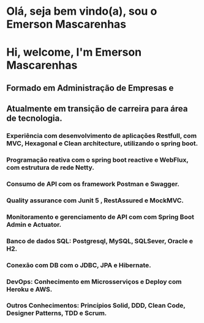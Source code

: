 #         Olá, seja bem vindo(a), sou o Emerson Mascarenhas   
#              Hi, welcome, I'm Emerson Mascarenhas

##           Formado em Administração de Empresas e
##    Atualmente em transição de carreira para área de tecnologia.

<!--
**esmascarenhas/esmascarenhas** is a ✨ _special_ ✨ repository because its `README.md` (this file) appears on your GitHub profile.

Here are some ideas to get you started:

- 🔭 I’m currently working on ...
- 🌱 I’m currently learning ...
- 👯 I’m looking to collaborate on ...
- 🤔 I’m looking for help with ...
- 💬 Ask me about ...
- 📫 How to reach me: ...
- 😄 Pronouns: ...
- ⚡ Fun fact: ...
-->


  
    

    
### Experiência com desenvolvimento de aplicações Restfull, com MVC, Hexagonal e Clean architecture, utilizando o spring boot. 
### Programação reativa com o spring boot reactive e WebFlux, com estrutura de rede Netty.
### Consumo de API com os framework Postman e Swagger. 
### Quality assurance com Junit 5 , RestAssured e MockMVC. 
### Monitoramento e gerenciamento de API com com Spring Boot Admin e Actuator. 
### Banco de dados SQL: Postgresql, MySQL, SQLSever, Oracle e H2. 
### Conexão com DB com o JDBC, JPA e Hibernate. 
### DevOps:  Conhecimento em Microsserviços e Deploy com Heroku e AWS.
### Outros Conhecimentos: Princípios Solid, DDD, Clean Code, Designer Patterns, TDD e Scrum.
